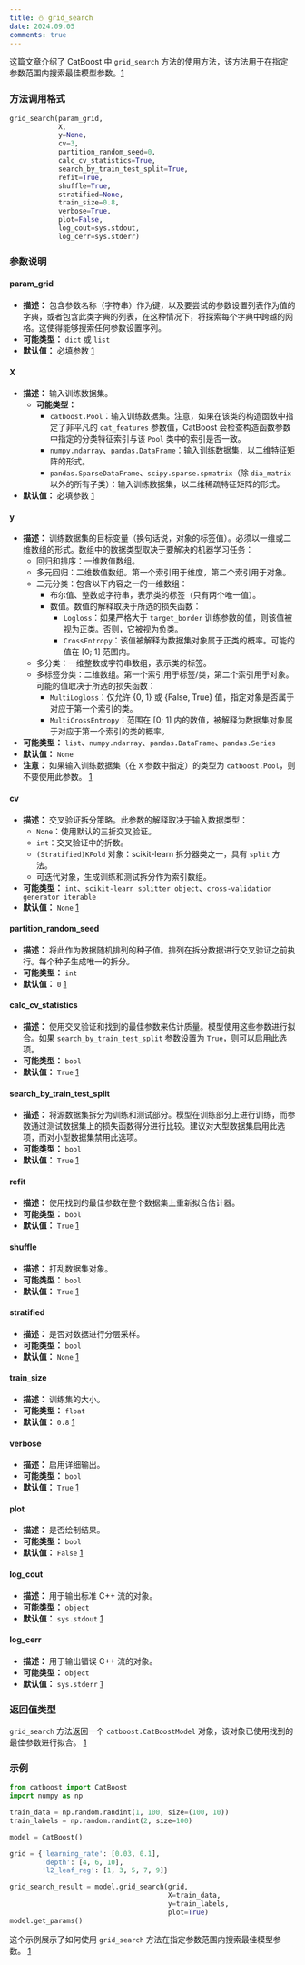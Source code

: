 ```yaml
---
title: ⛄ grid_search
date: 2024.09.05
comments: true
---
```


这篇文章介绍了 CatBoost 中 `grid_search` 方法的使用方法，该方法用于在指定参数范围内搜索最佳模型参数。[1](https://catboost.ai/en/docs/concepts/python-reference_catboost_grid_search)

### 方法调用格式

```python
grid_search(param_grid,
            X,
            y=None,
            cv=3,
            partition_random_seed=0,
            calc_cv_statistics=True,
            search_by_train_test_split=True,
            refit=True,
            shuffle=True,
            stratified=None,
            train_size=0.8,
            verbose=True,
            plot=False,
            log_cout=sys.stdout,
            log_cerr=sys.stderr)
```

### 参数说明

#### param_grid

* **描述：** 包含参数名称（字符串）作为键，以及要尝试的参数设置列表作为值的字典，或者包含此类字典的列表，在这种情况下，将探索每个字典中跨越的网格。这使得能够搜索任何参数设置序列。
* **可能类型：** `dict` 或 `list`
* **默认值：** 必填参数 [1](https://catboost.ai/en/docs/concepts/python-reference_catboost_grid_search)

#### X

* **描述：** 输入训练数据集。
  * **可能类型：**
    * `catboost.Pool`：输入训练数据集。注意，如果在该类的构造函数中指定了非平凡的 `cat_features` 参数值，CatBoost 会检查构造函数参数中指定的分类特征索引与该 `Pool` 类中的索引是否一致。
    * `numpy.ndarray`、`pandas.DataFrame`：输入训练数据集，以二维特征矩阵的形式。
    * `pandas.SparseDataFrame`、`scipy.sparse.spmatrix`（除 `dia_matrix` 以外的所有子类）：输入训练数据集，以二维稀疏特征矩阵的形式。
* **默认值：** 必填参数 [1](https://catboost.ai/en/docs/concepts/python-reference_catboost_grid_search)

#### y

* **描述：** 训练数据集的目标变量（换句话说，对象的标签值）。必须以一维或二维数组的形式。数组中的数据类型取决于要解决的机器学习任务：
  * 回归和排序：一维数值数组。
  * 多元回归：二维数值数组。第一个索引用于维度，第二个索引用于对象。
  * 二元分类：包含以下内容之一的一维数组：
    * 布尔值、整数或字符串，表示类的标签（只有两个唯一值）。
    * 数值。数值的解释取决于所选的损失函数：
      * `Logloss`：如果严格大于 `target_border` 训练参数的值，则该值被视为正类。否则，它被视为负类。
      * `CrossEntropy`：该值被解释为数据集对象属于正类的概率。可能的值在 [0; 1] 范围内。
  * 多分类：一维整数或字符串数组，表示类的标签。
  * 多标签分类：二维数组。第一个索引用于标签/类，第二个索引用于对象。可能的值取决于所选的损失函数：
    * `MultiLogloss`：仅允许 {0, 1} 或 {False, True} 值，指定对象是否属于对应于第一个索引的类。
    * `MultiCrossEntropy`：范围在 [0; 1] 内的数值，被解释为数据集对象属于对应于第一个索引的类的概率。
* **可能类型：** `list`、`numpy.ndarray`、`pandas.DataFrame`、`pandas.Series`
* **默认值：** `None`
* **注意：** 如果输入训练数据集（在 `X` 参数中指定）的类型为 `catboost.Pool`，则不要使用此参数。 [1](https://catboost.ai/en/docs/concepts/python-reference_catboost_grid_search)

#### cv

* **描述：** 交叉验证拆分策略。此参数的解释取决于输入数据类型：
  * `None`：使用默认的三折交叉验证。
  * `int`：交叉验证中的折数。
  * `(Stratified)KFold` 对象：scikit-learn 拆分器类之一，具有 `split` 方法。
  * 可迭代对象，生成训练和测试拆分作为索引数组。
* **可能类型：** `int`、`scikit-learn splitter object`、`cross-validation generator iterable`
* **默认值：** `None` [1](https://catboost.ai/en/docs/concepts/python-reference_catboost_grid_search)

#### partition_random_seed

* **描述：** 将此作为数据随机排列的种子值。排列在拆分数据进行交叉验证之前执行。每个种子生成唯一的拆分。
* **可能类型：** `int`
* **默认值：** `0` [1](https://catboost.ai/en/docs/concepts/python-reference_catboost_grid_search)

#### calc_cv_statistics

* **描述：** 使用交叉验证和找到的最佳参数来估计质量。模型使用这些参数进行拟合。如果 `search_by_train_test_split` 参数设置为 `True`，则可以启用此选项。
* **可能类型：** `bool`
* **默认值：** `True` [1](https://catboost.ai/en/docs/concepts/python-reference_catboost_grid_search)

#### search_by_train_test_split

* **描述：** 将源数据集拆分为训练和测试部分。模型在训练部分上进行训练，而参数通过测试数据集上的损失函数得分进行比较。建议对大型数据集启用此选项，而对小型数据集禁用此选项。
* **可能类型：** `bool`
* **默认值：** `True` [1](https://catboost.ai/en/docs/concepts/python-reference_catboost_grid_search)

#### refit

* **描述：** 使用找到的最佳参数在整个数据集上重新拟合估计器。
* **可能类型：** `bool`
* **默认值：** `True` [1](https://catboost.ai/en/docs/concepts/python-reference_catboost_grid_search)

#### shuffle

* **描述：** 打乱数据集对象。
* **可能类型：** `bool`
* **默认值：** `True` [1](https://catboost.ai/en/docs/concepts/python-reference_catboost_grid_search)

#### stratified

* **描述：** 是否对数据进行分层采样。
* **可能类型：** `bool`
* **默认值：** `None` [1](https://catboost.ai/en/docs/concepts/python-reference_catboost_grid_search)

#### train_size

* **描述：** 训练集的大小。
* **可能类型：** `float`
* **默认值：** `0.8` [1](https://catboost.ai/en/docs/concepts/python-reference_catboost_grid_search)

#### verbose

* **描述：** 启用详细输出。
* **可能类型：** `bool`
* **默认值：** `True` [1](https://catboost.ai/en/docs/concepts/python-reference_catboost_grid_search)

#### plot

* **描述：** 是否绘制结果。
* **可能类型：** `bool`
* **默认值：** `False` [1](https://catboost.ai/en/docs/concepts/python-reference_catboost_grid_search)

#### log_cout

* **描述：** 用于输出标准 C++ 流的对象。
* **可能类型：** `object`
* **默认值：** `sys.stdout` [1](https://catboost.ai/en/docs/concepts/python-reference_catboost_grid_search)

#### log_cerr

* **描述：** 用于输出错误 C++ 流的对象。
* **可能类型：** `object`
* **默认值：** `sys.stderr` [1](https://catboost.ai/en/docs/concepts/python-reference_catboost_grid_search)

### 返回值类型

`grid_search` 方法返回一个 `catboost.CatBoostModel` 对象，该对象已使用找到的最佳参数进行拟合。 [1](https://catboost.ai/en/docs/concepts/python-reference_catboost_grid_search)

### 示例

```python
from catboost import CatBoost
import numpy as np

train_data = np.random.randint(1, 100, size=(100, 10))
train_labels = np.random.randint(2, size=100)

model = CatBoost()

grid = {'learning_rate': [0.03, 0.1],
        'depth': [4, 6, 10],
        'l2_leaf_reg': [1, 3, 5, 7, 9]}

grid_search_result = model.grid_search(grid,
                                       X=train_data,
                                       y=train_labels,
                                       plot=True)
model.get_params()
```

这个示例展示了如何使用 `grid_search` 方法在指定参数范围内搜索最佳模型参数。 [1](https://catboost.ai/en/docs/concepts/python-reference_catboost_grid_search)